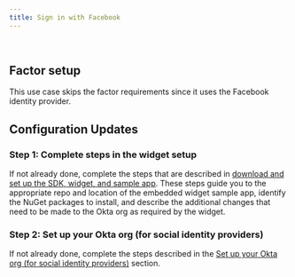 ```yaml
---
title: Sign in with Facebook
---
```


<div class="oie-embedded-sdk">

<ApiLifecycle access="ie" /><br>

<StackSelector class="cleaner-selector"/>

## Factor setup

This use case skips the factor requirements since it uses the Facebook identity provider.

## Configuration Updates

### Step 1:  Complete steps in the widget setup

If not already done, complete the steps that are described in [download and set up the SDK, widget, and sample app](/docs/guides/oie-embedded-common-download-setup-app/aspnet/main/). These steps guide you to the appropriate repo and location of the embedded widget sample app, identify the NuGet packages to install, and describe the additional changes that need to be made to the Okta org as required by the widget.

### Step 2: Set up your Okta org (for social identity providers)

If not already done, complete the steps described in the [Set up your Okta org (for social identity providers)](/docs/guides/oie-embedded-common-org-setup/aspnet/main/#set-up-your-okta-org-for-social-identity-providers) section.

<StackSelector snippet="summaryofsteps" noSelector />

<StackSelector snippet="integrationsteps" noSelector />

</div>
